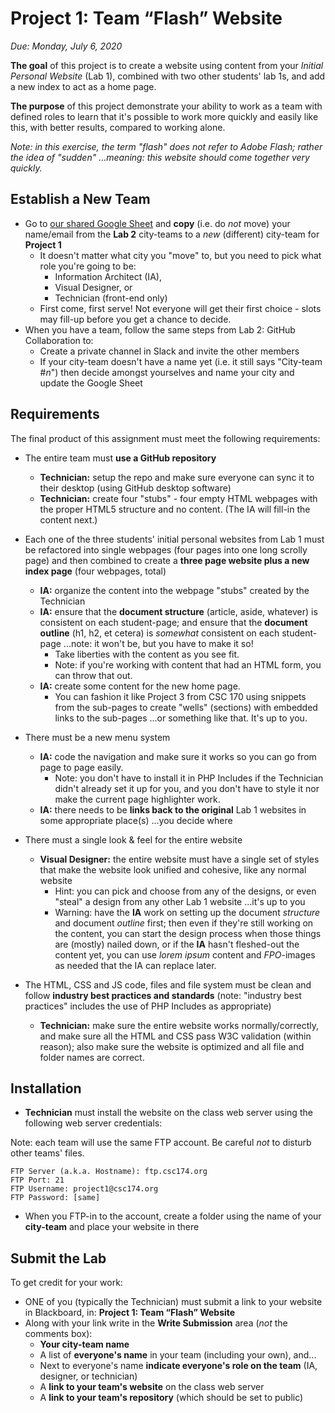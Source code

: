 # Project 1: Team “Flash” Website

*Due: Monday, July 6, 2020*

**The goal** of this project is to create a website using content from your *Initial Personal Website* (Lab 1), combined with two other students' lab 1s, and add a new index to act as a home page.

**The purpose** of this project demonstrate your ability to work as a team with defined roles to learn that it's possible to work more quickly and easily like this, with better results, compared to working alone.

*Note: in this exercise, the term "flash" does not refer to Adobe Flash; rather the idea of "sudden" ...meaning: this website should come together very quickly.*

## Establish a New Team

- Go to [our shared Google Sheet](https://docs.google.com/spreadsheets/d/1z0z8gNCR0_-zW18ft0YDoiLPn6z4OTuAM5P8jVIa7cg/edit#gid=0)  and **copy** (i.e. do *not* move) your name/email from the **Lab 2** city-teams to a *new* (different) city-team for **Project 1**
  - It doesn't matter what city you "move" to, but you need to pick what role you're going to be: 
    - Information Architect (IA),
    - Visual Designer, or
    - Technician (front-end only)
  - First come, first serve!  Not everyone will get their first choice - slots may fill-up before you get a chance to decide.
- When you have a team, follow the same steps from Lab 2: GitHub Collaboration to:
  - Create a private channel in Slack and invite the other members
  - If your city-team doesn't have a name yet (i.e. it still says "City-team #*n*") then decide amongst yourselves and name your city and update the Google Sheet

## Requirements

The final product of this assignment must meet the following requirements:

- The entire team must **use a GitHub repository**
  - **Technician:** setup the repo and make sure everyone can sync it to their desktop (using GitHub desktop software)
  - **Technician:** create four "stubs" - four empty HTML webpages with the proper HTML5 structure and no content.  (The IA will fill-in the content next.)

- Each one of the three students' initial personal websites from Lab 1 must be refactored into single webpages (four pages into one long scrolly page) and then combined to create a **three page website plus a new index page** (four webpages, total)
  - **IA:** organize the content into the webpage "stubs" created by the Technician
  - **IA:** ensure that the **document structure** (article, aside, whatever) is consistent on each student-page; and ensure that the **document outline** (h1, h2, et cetera) is *somewhat* consistent on each student-page ...note: it won't be, but you have to make it so!  
    - Take liberties with the content as you see fit.  
    - Note: if you're working with content that had an HTML form, you can throw that out.
  - **IA:** create some content for the new home page.  
    - You can fashion it like Project 3 from CSC 170 using snippets from the sub-pages to create "wells" (sections) with embedded links to the sub-pages ...or something like that.  It's up to you.

- There must be a new menu system
  - **IA:** code the navigation and make sure it works so you can go from page to page easily.  
    - Note: you don't have to install it in PHP Includes if the Technician didn't already set it up for you, and you don't have to style it nor make the current page highlighter work.
  - **IA:** there needs to be **links back to the original** Lab 1 websites in some appropriate place(s) ...you decide where
- There must a single look & feel for the entire website
  - **Visual Designer:** the entire website must have a single set of styles that make the website look unified and cohesive, like any normal website
    - Hint: you can pick and choose from any of the designs, or even "steal" a design from any other Lab 1 website ...it's up to you
    - Warning: have the **IA** work on setting up the document *structure* and document *outline* first; then even if they're still working on the content, you can start the design process when those things are (mostly) nailed down, or if the **IA** hasn't fleshed-out the content yet, you can use *lorem ipsum* content and *FPO*-images as needed that the IA can replace later.

- The HTML, CSS and JS code, files and file system must be clean and follow **industry best practices and standards** (note: "industry best practices" includes the use of PHP Includes as appropriate)
  - **Technician:** make sure the entire website works normally/correctly, and make sure all the HTML and CSS  pass W3C validation (within reason); also make sure the website is optimized and all file and folder names are correct. 

## Installation

- **Technician** must install the website on the class web server using the following web server credentials:

Note: each team will use the same FTP account. Be careful *not* to disturb other teams' files.

```
FTP Server (a.k.a. Hostname): ftp.csc174.org
FTP Port: 21
FTP Username: project1@csc174.org
FTP Password: [same]
```

- When you FTP-in to the account, create a folder using the name of your **city-team** and place your website in there

## Submit the Lab

To get credit for your work:

- ONE of you (typically the Technician) must submit a link to your website in Blackboard, in: **Project 1: Team “Flash” Website**
- Along with your link write in the **Write Submission** area (*not* the comments box):
  - **Your city-team name**
  - A list of **everyone's name** in your team (including your own), and...
  - Next to everyone's name **indicate everyone's role on the team** (IA, designer, or technician)
  - A **link to your team's website** on the class web server
  - A **link to your team's repository** (which should be set to public)
